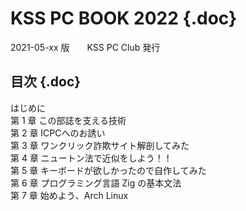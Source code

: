 <div class="front">

# KSS PC BOOK 2022 {.doc}

</div>
<div class="detail">
2021-05-xx 版　　KSS PC Club 発行
</div>

<nav id="toc" role="doc-toc">

# 目次 {.doc}

- [はじめに](foreword.html)
- [第 1 章 この部誌を支える技術](about-vivliostyle/index.html)
- [第 2 章 ICPCへのお誘い](icpc-invitation/index.html)
- [第 3 章 ワンクリック詐欺サイト解剖してみた](hnm2022/index.html)
- [第 4 章 ニュートン法で近似をしよう！！](newtons-method/index.html)
- [第 5 章 キーボードが欲しかったので自作してみた](keyboard/index.html)
- [第 6 章 プログラミング言語 Zig の基本文法](eno1220/index.html)
- [第 7 章 始めよう、Arch Linux](an_introduction_to_archlinux/index.html)

</nav>
